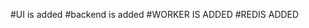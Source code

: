 #UI is added
#backend is added
#WORKER IS ADDED
#REDIS ADDED

<!-- gcloud iam service-accounts keys create "google-key.json" \
   --iam-account="${SVCACCT_EMAIL?}"
created key [2769ec9d35ff0a300acebb0072c73bc1d45aaa1d] of type [json] as [google-key.json] for [travis@famous-elevator-405017.iam.gserviceaccount.com] -->
